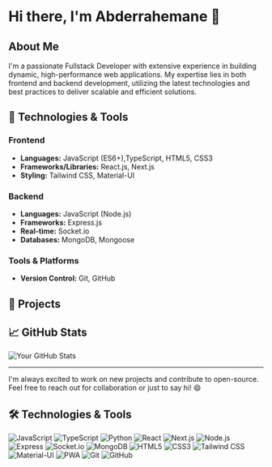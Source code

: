 # Hi there, I'm Abderrahemane 👋


## About Me

I'm a passionate Fullstack Developer with extensive experience in building dynamic, high-performance web applications. My expertise lies in both frontend and backend development, utilizing the latest technologies and best practices to deliver scalable and efficient solutions.

## 🔧 Technologies & Tools

### Frontend
- **Languages:** JavaScript (ES6+),TypeScript, HTML5, CSS3
- **Frameworks/Libraries:** React.js, Next.js
- **Styling:** Tailwind CSS, Material-UI

### Backend
- **Languages:** JavaScript (Node.js)
- **Frameworks:** Express.js
- **Real-time:** Socket.io
- **Databases:** MongoDB, Mongoose

### Tools & Platforms
- **Version Control:** Git, GitHub

## 🚀 Projects

<!-- Project 1: E-commerce Platform 
### [Project 1: E-commerce Platform](https://github.com/your-github-username/project-1)
A scalable e-commerce platform built with MERN stack and Next.js, featuring real-time notifications with Socket.io.

![E-commerce Platform](https://github.com/your-github-username/project-1/blob/main/screenshot.png)

**Technologies:** MongoDB, Express.js, React.js, Node.js, Socket.io, Tailwind CSS

### [Project 2: Social Media App](https://github.com/your-github-username/project-2)
A social media application with real-time chat, notifications, and user authentication using JWT.

![Social Media App](https://github.com/your-github-username/project-2/blob/main/screenshot.png)

**Technologies:** MongoDB, Express.js, React.js, Node.js, Socket.io, Material-UI

### [Project 3: Edu+ platform project](https://github.com/Abdousa23/Edu-plus)
An educational platform for my 2cp project with course publishing, offline mode, download courses option, payment method, built with Next.js and Express.js.

![Edu+](https://github.com/Abdousa23/Edu-plus/blob/main/screenshot.png)

**Technologies:** MongoDB, Express.js, React.js, Node.js, Cloudinary, PWA

-->
## 📈 GitHub Stats

![Your GitHub Stats](https://github-readme-stats.vercel.app/api?username=Abdousa23&show_icons=true&hide_border=true&theme=radical)

---

I'm always excited to work on new projects and contribute to open-source. Feel free to reach out for collaboration or just to say hi! 😄

## 🛠️ Technologies & Tools

![JavaScript](https://img.shields.io/badge/-JavaScript-black?style=flat-square&logo=javascript)
![TypeScript](https://img.shields.io/badge/-TypeScript-black?style=flat-square&logo=typescript)
![Python](https://img.shields.io/badge/-Python-black?style=flat-square&logo=python)
![React](https://img.shields.io/badge/-React-black?style=flat-square&logo=react)
![Next.js](https://img.shields.io/badge/-Next.js-black?style=flat-square&logo=next.js)
![Node.js](https://img.shields.io/badge/-Node.js-black?style=flat-square&logo=node.js)
![Express](https://img.shields.io/badge/-Express-black?style=flat-square&logo=express)
![Socket.io](https://img.shields.io/badge/-Socket.io-black?style=flat-square&logo=socket.io)
![MongoDB](https://img.shields.io/badge/-MongoDB-black?style=flat-square&logo=mongodb)
![HTML5](https://img.shields.io/badge/-HTML5-black?style=flat-square&logo=html5)
![CSS3](https://img.shields.io/badge/-CSS3-black?style=flat-square&logo=css3)
![Tailwind CSS](https://img.shields.io/badge/-Tailwind%20CSS-black?style=flat-square&logo=tailwind-css)
![Material-UI](https://img.shields.io/badge/-Material--UI-black?style=flat-square&logo=material-ui)
![PWA](https://img.shields.io/badge/-PWA-black?style=flat-square&logo=pwa)
![Git](https://img.shields.io/badge/-Git-black?style=flat-square&logo=git)
![GitHub](https://img.shields.io/badge/-GitHub-black?style=flat-square&logo=github)
